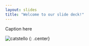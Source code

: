 ```yaml
---
layout: slides
title: "Welcome to our slide deck!"
---
```


Caption here

![catstello](https://octodex.github.com/images/catstello.png)
{: .center}

